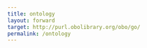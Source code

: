 ```yaml
---
title: ontology
layout: forward
target: http://purl.obolibrary.org/obo/go/
permalink: /ontology
---
```

